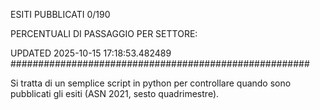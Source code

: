 ESITI PUBBLICATI 0/190 

PERCENTUALI DI PASSAGGIO PER SETTORE:

UPDATED 2025-10-15 17:18:53.482489
###################################################### 

Si tratta di un semplice script in python per controllare quando sono pubblicati gli esiti (ASN 2021, sesto quadrimestre).

